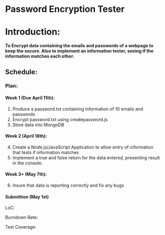 # Password Encryption Tester
# Introduction:
**To Encrypt data containing the emails and passwords of a webpage to keep the secure. Also to implement an information tester, seeing if the information matches each other.**

## Schedule:
### Plan:
#### Week 1 (Due April 11th):
1. Produce a password.txt containing information of 10 emails and passwords
2. Encrypt password.txt using createpassword.js
3. Store data into MongoDB
#### Week 2 (April 18th):
4. Create a Node.js/JavaScript Application to allow entry of information that tests if information matches
5. Implement a true and false return for the data entered, presenting result in the console.
#### Week 3+ (May 7th):
6. Insure that data is reporting correctly and fix any bugs
#### Submittion (May 1st)

LoC: 

Burndown Rate: 

Test Coverage: 

